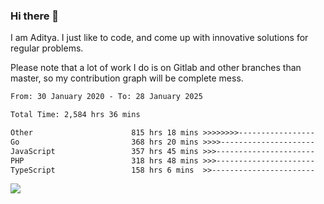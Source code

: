 ### Hi there 👋

I am Aditya. I just like to code, and come up with innovative solutions for regular problems.

Please note that a lot of work I do is on Gitlab and other branches than master, so my contribution graph will be complete mess.

<!--START_SECTION:waka-->

```txt
From: 30 January 2020 - To: 28 January 2025

Total Time: 2,584 hrs 36 mins

Other                      815 hrs 18 mins >>>>>>>>-----------------   31.54 %
Go                         368 hrs 20 mins >>>>---------------------   14.25 %
JavaScript                 357 hrs 45 mins >>>----------------------   13.84 %
PHP                        318 hrs 48 mins >>>----------------------   12.34 %
TypeScript                 158 hrs 6 mins  >>-----------------------   06.12 %
```

<!--END_SECTION:waka-->

![](https://komarev.com/ghpvc/?username=BrainBuzzer)
